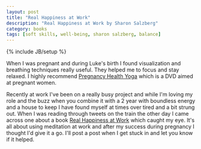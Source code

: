 ```yaml
---
layout: post
title: "Real Happiness at Work"
description: "Real Happiness at Work by Sharon Salzberg"
category: books 
tags: [soft skills, well-being, sharon salzberg, balance]
---
```

{% include JB/setup %}

When I was pregnant and during Luke's birth I found visualization and breathing techniques really useful. They helped me to focus and stay relaxed. I highly recommend [Pregnancy Health Yoga](http://www.amazon.co.uk/Pregnancy-Health-Yoga-Tara-Lee/dp/B0012KSDG0/ref=sr_1_1?ie=UTF8&qid=1390517019&sr=8-1&keywords=pregnancy+yoga) which is a DVD aimed at pregnant women. 

Recently at work I've been on a really busy project and while I'm loving my role and the buzz when you combine it with a 2 year with boundless energy and a house to keep I have found myself at times over tired and a bit strung out. When I was reading through tweets on the train the other day I came across one about a book [Real Happiness at Work](http://www.amazon.co.uk/Real-Happiness-Work-Meditations-Accomplishment/dp/0761168990/ref=sr_1_1?ie=UTF8&qid=1390517404&sr=8-1&keywords=real+happiness+at+work) which caught my eye. It's all about using meditation at work and after my success during pregnancy I thought I'd give it a go. I'll post a post when I get stuck in and let you know if it helped.